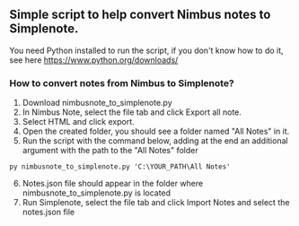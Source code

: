 ## Simple script to help convert Nimbus notes to Simplenote.

You need Python installed to run the script, if you don't know how to do it, see here https://www.python.org/downloads/

### How to convert notes from Nimbus to Simplenote?
1. Download nimbusnote_to_simplenote.py
2. In Nimbus Note, select the file tab and click Export all note.
3. Select HTML and click export.
4. Open the created folder, you should see a folder named "All Notes" in it.
5. Run the script with the command below, adding at the end an additional argument with the path to the "All Notes" folder
```
py nimbusnote_to_simplenote.py 'C:\YOUR_PATH\All Notes'
```
6. Notes.json file should appear in the folder where nimbusnote_to_simplenote.py is located
7. Run Simplenote, select the file tab and click Import Notes and select the notes.json file
